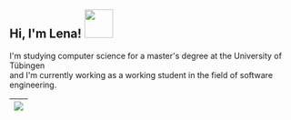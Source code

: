 <h2> Hi, I'm Lena! <img src="https://media.giphy.com/media/jPM0YeT0kl2BoEkltk/giphy.gif" width="50"></h2>

I'm studying computer science for a master's degree at the University of Tübingen <br> and I'm currently working as a working student in the field of software engineering.

|<a><img align="center" src="https://github-readme-stats.vercel.app/api/top-langs/?username=lenabinder1001&layout=compact&theme=vue&hide_border=true" /></a> |
| ------------- | 
